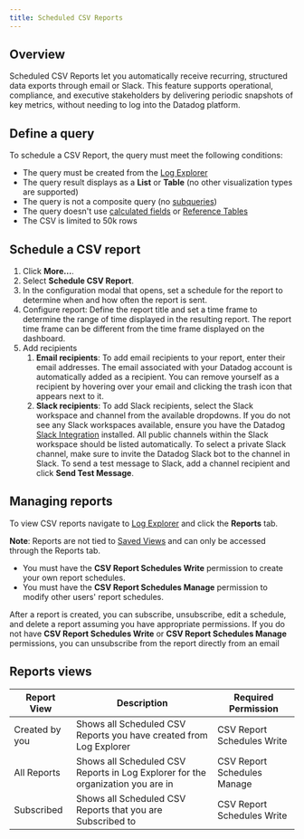 ```yaml
---
title: Scheduled CSV Reports
---
```


## Overview

Scheduled CSV Reports let you automatically receive recurring, structured data exports through email or Slack. This feature supports operational, compliance, and executive stakeholders by delivering periodic snapshots of key metrics, without needing to log into the Datadog platform.

## Define a query

To schedule a CSV Report, the query must meet the following conditions:

* The query must be created from the [Log Explorer][1]  
* The query result displays as a **List** or **Table** (no other visualization types are supported)  
* The query is not a composite query (no [subqueries][2])
* The query doesn't use [calculated fields][3] or [Reference Tables][4]
* The CSV is limited to 50k rows

## Schedule a CSV report

1. Click **More…**.  
2. Select **Schedule CSV Report**.
3. In the configuration modal that opens, set a schedule for the report to determine when and how often the report is sent.  
4. Configure report: Define the report title and set a time frame to determine the range of time displayed in the resulting report. The report time frame can be different from the time frame displayed on the dashboard.  
5. Add recipients  
   1. **Email recipients**: To add email recipients to your report, enter their email addresses. The email associated with your Datadog account is automatically added as a recipient. You can remove yourself as a recipient by hovering over your email and clicking the trash icon that appears next to it.  
   2. **Slack recipients**: To add Slack recipients, select the Slack workspace and channel from the available dropdowns. If you do not see any Slack workspaces available, ensure you have the Datadog [Slack Integration][5] installed. All public channels within the Slack workspace should be listed automatically. To select a private Slack channel, make sure to invite the Datadog Slack bot to the channel in Slack. To send a test message to Slack, add a channel recipient and click **Send Test Message**.

## Managing reports

To view CSV reports navigate to [Log Explorer][1] and click the **Reports** tab. 

**Note**: Reports are not tied to [Saved Views][6] and can only be accessed through the Reports tab. 

* You must have the **CSV Report Schedules Write** permission to create your own report schedules.
* You must have the **CSV Report Schedules Manage** permission to modify other users' report schedules.

After a report is created, you can subscribe, unsubscribe, edit a schedule, and delete a report assuming you have appropriate permissions. If you do not have **CSV Report Schedules Write** or **CSV Report Schedules Manage** permissions, you can unsubscribe from the report directly from an email

## Reports views

| Report View | Description | Required Permission |
| ----- | ----- | ----- |
| Created by you | Shows all Scheduled CSV Reports you have created from Log Explorer | CSV Report Schedules Write |
| All Reports | Shows all Scheduled CSV Reports in Log Explorer for the organization you are in | CSV Report Schedules Manage |
| Subscribed | Shows all Scheduled CSV Reports that you are Subscribed to | CSV Report Schedules Write |

[1]: https://app.datadoghq.com/logs
[2]: /logs/explorer/advanced_search/#filter-logs-with-subqueries
[3]: /logs/explorer/calculated_fields/
[4]: /reference_tables/?tab=manualupload
[5]: /integrations/slack/?tab=datadogforslack
[6]: /logs/explorer/saved_views/#saved-views
